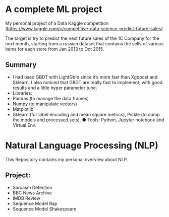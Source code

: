 # A complete ML project
My personal project of a Data Kaggle competition (https://www.kaggle.com/c/competitive-data-science-predict-future-sales).

The target is try to predict the next future sales of the 1C Company for the next month, starting from a russian dataset that contains the sells of various items for each store from Jan 2013 to Oct 2015.

## Summary
- I had used GBDT with LightGbm since it’s more fast than Xgboost and Sklearn. I also noticed that GBDT are really fast
to implement, with good results and a little hyper parameter tune.
- Libraries: 
- Pandas (to manage the data frames)
- Numpy (to manipulate vectors)
- Matplotlib
- Sklearn (for label encoding and mean square metrics), Pickle (to dump the models and
processed sets).
● Tools: Python, Jupyter notebook and Virtual Env.


# Natural Language Processing (NLP)
This Repository contains my personal overview about NLP.

## Project:
- Sarcasm Detection
- BBC News Archive
- IMDB Review
- Sequence Model Rap
- Sequence Model Shakespeare

